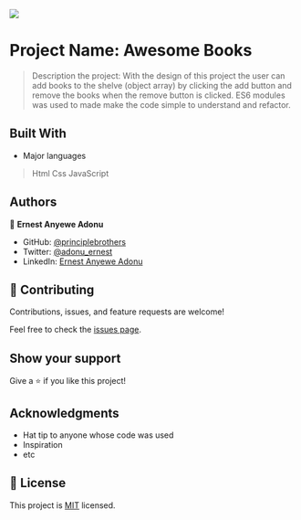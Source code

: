 ![](https://img.shields.io/badge/Microverse-blueviolet)

# Project Name: Awesome Books

> Description the project: With the design of this project the user can add books to the shelve (object array) by clicking the add button and remove the books when the remove button is clicked. ES6 modules was used to made make the code simple to understand and refactor.


## Built With

- Major languages
> Html
> Css
> JavaScript


## Authors

👤 **Ernest Anyewe Adonu**

- GitHub: [@principlebrothers](https://github.com/principlebrothers)
- Twitter: [@adonu_ernest](https://twitter.com/adonu_ernest)
- LinkedIn: [Ernest Anyewe Adonu](www.linkedin.com/in/ernest-adonu-7b61951b0)


## 🤝 Contributing

Contributions, issues, and feature requests are welcome!

Feel free to check the [issues page](../../issues/).

## Show your support

Give a ⭐️ if you like this project!

## Acknowledgments

- Hat tip to anyone whose code was used
- Inspiration
- etc

## 📝 License

This project is [MIT](./MIT.md) licensed.

